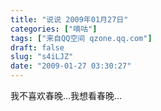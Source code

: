 ```yaml
---
title: "说说 2009年01月27日"
categories: ["嘀咕"]
tags: ["来自QQ空间 qzone.qq.com"]
draft: false
slug: "s4iLJZ"
date: "2009-01-27 03:30:27"
---
```


我不喜欢春晚…我想看春晚…
